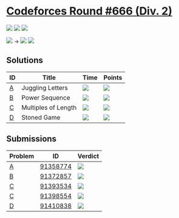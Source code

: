 # [Codeforces Round #666 (Div. 2)](https://codeforces.com/contest/1397)

![](https://img.shields.io/badge/Participation-6-blueviolet)
![](https://img.shields.io/badge/Rank-453-orange)
![](https://img.shields.io/badge/Points-3206-blue)

![](https://img.shields.io/badge/Specialist-1509-cyan) →
![](https://img.shields.io/badge/Expert-1677-blue)
![](https://img.shields.io/badge/-%2B168-green)

## Solutions
| ID | Title | Time | Points |
| --- | --- | --- | --- |
| [A](https://codeforces.com/contest/1397/problem/A) | Juggling Letters | ![](https://img.shields.io/badge/-00%3A08-yellowgreen) | ![](https://img.shields.io/badge/-484%2F500-blue) |
| [B](https://codeforces.com/contest/1397/problem/B) | Power Sequence | ![](https://img.shields.io/badge/-00%3A31-yellowgreen) | ![](https://img.shields.io/badge/-876%2F1000-blue) |
| [C](https://codeforces.com/contest/1397/problem/C) | Multiples of Length | ![](https://img.shields.io/badge/-01%3A18-yellowgreen) | ![](https://img.shields.io/badge/-810%2F1250-blue) |
| [D](https://codeforces.com/contest/1397/problem/D) | Stoned Game | ![](https://img.shields.io/badge/-01%3A42-yellowgreen) | ![](https://img.shields.io/badge/-1036%2F1750-blue) |

## Submissions
| Problem | ID | Verdict |
| --- | --- | --- |
| [A](https://codeforces.com/contest/1397/problem/A) | [91358774](https://codeforces.com/contest/1397/submission/91358774) | ![](https://img.shields.io/badge/-Accepted-brightgreen) |
| [B](https://codeforces.com/contest/1397/problem/B) | [91372857](https://codeforces.com/contest/1397/submission/91372857) | ![](https://img.shields.io/badge/-Accepted-brightgreen) |
| [C](https://codeforces.com/contest/1397/problem/C) | [91393534](https://codeforces.com/contest/1397/submission/91393534) | ![](https://img.shields.io/badge/-Wrong%20answer%20on%20pretest%202-red) |
| [C](https://codeforces.com/contest/1397/problem/C) | [91398554](https://codeforces.com/contest/1397/submission/91398554) | ![](https://img.shields.io/badge/-Accepted-brightgreen) |
| [D](https://codeforces.com/contest/1397/problem/D) | [91410838](https://codeforces.com/contest/1397/submission/91410838) | ![](https://img.shields.io/badge/-Accepted-brightgreen) |
